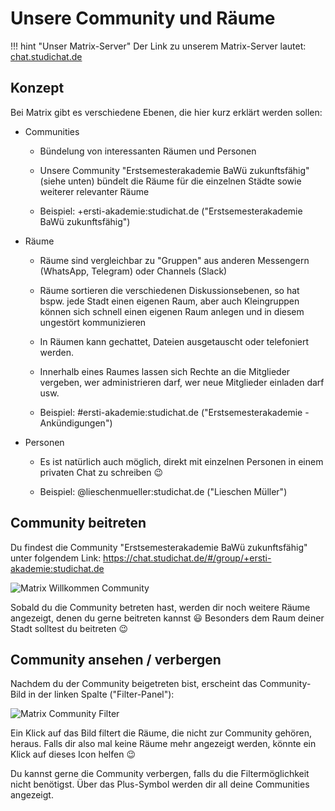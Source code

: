 Unsere Community und Räume
==========================

!!! hint "Unser Matrix-Server"
    Der Link zu unserem Matrix-Server lautet: <a href="https://chat.studichat.de/" target="_blank">chat.studichat.de</a>

## Konzept

Bei Matrix gibt es verschiedene Ebenen, die hier kurz erklärt werden sollen:

-   Communities

    -   Bündelung von interessanten Räumen und Personen

    -   Unsere Community "Erstsemesterakademie BaWü zukunftsfähig" (siehe unten) bündelt die Räume für die einzelnen Städte sowie weiterer relevanter Räume  

    -   Beispiel: +ersti-akademie:studichat.de ("Erstsemesterakademie BaWü zukunftsfähig")

-   Räume

    -   Räume sind vergleichbar zu "Gruppen" aus anderen Messengern (WhatsApp, Telegram) oder Channels (Slack)

    -   Räume sortieren die verschiedenen Diskussionsebenen, so hat bspw. jede Stadt einen eigenen Raum, aber auch Kleingruppen können sich schnell einen eigenen Raum anlegen und in diesem ungestört kommunizieren

    -   In Räumen kann gechattet, Dateien ausgetauscht oder telefoniert werden.

    -   Innerhalb eines Raumes lassen sich Rechte an die Mitglieder vergeben, wer administrieren darf, wer neue Mitglieder einladen darf usw.

    -   Beispiel: \#ersti-akademie:studichat.de ("Erstsemesterakademie - Ankündigungen")

-   Personen

    -   Es ist natürlich auch möglich, direkt mit einzelnen Personen in einem privaten Chat zu schreiben 😉

    -   Beispiel: @lieschenmueller:studichat.de ("Lieschen Müller")

## Community beitreten

Du findest die Community "Erstsemesterakademie BaWü zukunftsfähig" unter folgendem Link: <https://chat.studichat.de/#/group/+ersti-akademie:studichat.de>

<img src="../img/matrix-community-willkommen.png" alt="Matrix Willkommen Community" />

Sobald du die Community betreten hast, werden dir noch weitere Räume angezeigt, denen du gerne beitreten kannst 😃
Besonders dem Raum deiner Stadt solltest du beitreten 😉

## Community ansehen / verbergen

Nachdem du der Community beigetreten bist, erscheint das Community-Bild in der linken Spalte ("Filter-Panel"):

<img src="../img/matrix-community-filter.png" alt="Matrix Community Filter" />

Ein Klick auf das Bild filtert die Räume, die nicht zur Community gehören, heraus. Falls dir also mal keine Räume mehr angezeigt werden, könnte ein Klick auf dieses Icon helfen 😉

Du kannst gerne die Community verbergen, falls du die Filtermöglichkeit nicht benötigst. Über das Plus-Symbol werden dir all deine Communities angezeigt. 
